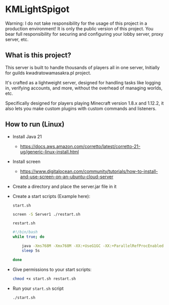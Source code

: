 KMLightSpigot
===========

Warning: I do not take responsibility for the usage of this project in a production environment! It is only the public version of this project. You bear full responsibility for securing and configuring your lobby server, proxy server, etc.

## What is this project?

This server is built to handle thousands of players all in one server, Initially for guilds kwadratowamasakra.pl project.

It's crafted as a lightweight server, designed for handling tasks like logging in, verifying accounts, and more, without the overhead of managing worlds, etc.

Specifically designed for players playing Minecraft version 1.8.x and 1.12.2, it also lets you make custom plugins with custom commands and listeners.

## How to run (Linux)

- Install Java 21

  - https://docs.aws.amazon.com/corretto/latest/corretto-21-ug/generic-linux-install.html
 
- Install screen
  - https://www.digitalocean.com/community/tutorials/how-to-install-and-use-screen-on-an-ubuntu-cloud-server

- Create a directory and place the server.jar file in it

- Create a start scripts (Example here):
	
	`start.sh`
	
	```bash
	screen -S Server1 ./restart.sh
	```
	
	`restart.sh`
	
	```bash
	#!/bin/bash
	while true; do
	
	    java -Xms768M -Xmx768M -XX:+UseG1GC -XX:+ParallelRefProcEnabled -XX:MaxGCPauseMillis=200 -XX:+UnlockExperimentalVMOptions -XX:+DisableExplicitGC -XX:+AlwaysPreTouch -XX:G1NewSizePercent=30 -XX:G1MaxNewSizePercent=40 -XX:G1HeapRegionSize=8M -XX:G1ReservePercent=20 -XX:G1HeapWastePercent=5 -XX:G1MixedGCCountTarget=4 -XX:InitiatingHeapOccupancyPercent=15 -XX:G1MixedGCLiveThresholdPercent=90 -XX:G1RSetUpdatingPauseTimePercent=5 -XX:SurvivorRatio=32 -XX:+PerfDisableSharedMem -XX:MaxTenuringThreshold=1 -Djdk.http.auth.tunneling.disabledSchemes="" -jar server.jar nogui
	    sleep 5s
	
	done
	```
- Give permissions to your start scripts:
	```bash
 	chmod +x start.sh restart.sh
 	```
- Run your `start.sh` script
	```bash
	./start.sh
	```
